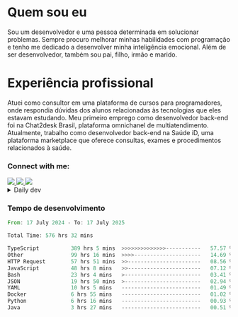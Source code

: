 # Quem sou eu
Sou um desenvolvedor e uma pessoa determinada em solucionar problemas. Sempre procuro melhorar minhas habilidades com programação e tenho me dedicado a desenvolver minha inteligência emocional. Além de ser desenvolvedor, também sou pai, filho, irmão e marido.

# Experiência profissional
Atuei como consultor em uma plataforma de cursos para programadores, onde respondia dúvidas dos alunos relacionadas às tecnologias que eles estavam estudando.
Meu primeiro emprego como desenvolvedor back-end foi na Chat2desk Brasil, plataforma omnichanel de multiatendimento.
Atualmente, trabalho como desenvolvedor back-end na Saúde iD, uma plataforma marketplace que oferece consultas, exames e procedimentos relacionados à saúde.

### Connect with me:
<a href="https://www.linkedin.com/in/theusmoreira" target="_blank" >
<img src="https://img.shields.io/badge/linkedin-%230077B5.svg?&style=for-the-badge&logo=linkedin&logoColor=white ">
</a>
<a href="https://www.instagram.com/matheus.s.moreira/" target="_blank">
<img src="https://img.shields.io/badge/instagram-%23E4405F.svg?&style=for-the-badge&logo=instagram&logoColor=white">
</a>
<a href="mailto:matheussm301@gmail.com"  target="_blank">
<img src="https://img.shields.io/badge/gmail-%23E4405F.svg?&style=for-the-badge&logo=gmail&logoColor=white">
</a>


<details>
  <summary>Daily dev </summary>
<p>
  <a href="https://app.daily.dev/matheussantos"><img src="https://github.com/matheus-santos-moreira/matheus-santos-moreira/blob/master/devcard.svg" width="200" alt="Matheus Santos's Dev Card"/></a>
 </p>
</details>

<h3>Tempo de desenvolvimento</h3>

<!--START_SECTION:waka-->

```rust
From: 17 July 2024 - To: 17 July 2025

Total Time: 576 hrs 32 mins

TypeScript          389 hrs 5 mins  >>>>>>>>>>>>>>-----------   57.57 %
Other               99 hrs 16 mins  >>>>---------------------   14.69 %
HTTP Request        57 hrs 51 mins  >>-----------------------   08.56 %
JavaScript          48 hrs 8 mins   >>-----------------------   07.12 %
Bash                23 hrs 4 mins   >------------------------   03.41 %
JSON                19 hrs 50 mins  >------------------------   02.94 %
YAML                10 hrs 5 mins   -------------------------   01.49 %
Docker              6 hrs 55 mins   -------------------------   01.02 %
Python              6 hrs 16 mins   -------------------------   00.93 %
Java                3 hrs 27 mins   -------------------------   00.51 %
```

<!--END_SECTION:waka-->
